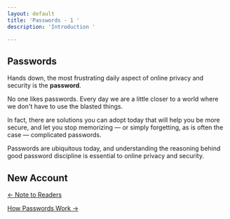```yaml
---
layout: default
title: 'Passwords - 1 '
description: 'Introduction '

---
```

## Passwords

Hands down, the most frustrating daily aspect of online privacy and security is the **password**.

No one likes passwords. Every day we are a little closer to a world where we don't have to use the blasted things.

In fact, there are solutions you can adopt today that will help you be more secure, and let you stop memorizing — or simply forgetting, as is often the case — complicated passwords.

Passwords are ubiquitous today, and understanding the reasoning behind good password discipline is essential to online privacy and security.

## New Account

[← Note to Readers](./note_to_readers.html "Note to Reader ")

[How Passwords Work →](./how_passwords_work.html "How Passwords Work ")
